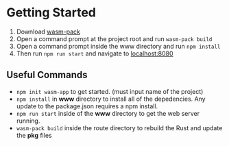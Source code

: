 # Getting Started
1. Download [wasm-pack](https://rustwasm.github.io/wasm-pack/installer/)
2. Open a command prompt at the project root and run `wasm-pack build`
3. Open a command prompt inside the www directory and run `npm install`
4. Then run `npm run start` and navigate to [localhost:8080](localhost:8080)
## Useful Commands
- `npm init wasm-app` to get started. (must input name of the project)
- `npm install` in **www** directory to install all of the depedencies. Any update to the package.json requires a npm install.
- `npm run start` inside of the **www** directory to get the web server running.
- `wasm-pack build` inside the route directory to rebuild the Rust and update the **pkg** files